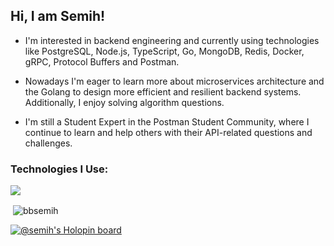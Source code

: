 <h2 align="left">Hi, I am Semih!</h2>

* I'm interested in backend engineering and currently using technologies like PostgreSQL, Node.js, TypeScript, Go, MongoDB, Redis, Docker, gRPC, Protocol Buffers and Postman.

* Nowadays I'm eager to learn more about microservices architecture and the Golang to design more efficient and resilient backend systems. Additionally, I enjoy solving algorithm questions.

* I'm still a Student Expert in the Postman Student Community, where I continue to learn and help others with their API-related questions and challenges.

<h3 align="left">Technologies I Use:</h3>

[![](https://skillicons.dev/icons?i=javascript,typescript,golang,python,docker,nodejs,mongodb,postgres,aws,react,redis,heroku,graphql,postman&perline=7)](https://skillicons.dev)

<p>&nbsp;<img align="center" src="https://github-readme-stats.vercel.app/api?username=bbsemih&show_icons=true&theme=dark&locale=en" alt="bbsemih" /></p>

[![@semih's Holopin board](https://holopin.me/semih)](https://holopin.io/@semih)
